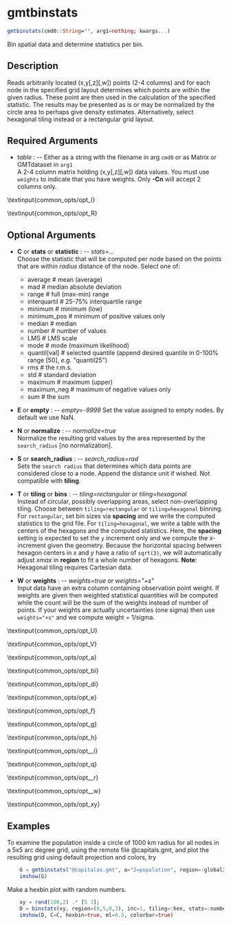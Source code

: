 # gmtbinstats

```julia
gmtbinstats(cmd0::String="", arg1=nothing; kwargs...)
```

Bin spatial data and determine statistics per bin.

Description
-----------

Reads arbitrarily located (x,y[,z][,w]) points (2-4 columns) and for each node in the specified grid
layout determines which points are within the given radius. These point are then used in the calculation
of the specified statistic. The results may be presented as is or may be normalized by the circle area
to perhaps give density estimates. Alternatively, select hexagonal tiling instead or a rectangular grid layout.

Required Arguments
------------------

- *table* : -- Either as a string with the filename in arg ``cmd0`` or as Matrix or GMTdataset in ``arg1``\
    A 2-4 column matrix holding (x,y[,z][,w]) data values. You must use `weights`
    to indicate that you have weights. Only **-Cn** will accept 2 columns only.


\textinput{common_opts/opt_I}

\textinput{common_opts/opt_R}


Optional Arguments
------------------

- **C** or **stats** or **statistic** : -- *stats=...*\
   Choose the statistic that will be computed per node based on the points that are within *radius* distance
   of the node. Select one of:

   - average        # mean (average)
   - mad            # median absolute deviation
   - range          # full (max-min) range
   - interquartil   # 25-75% interquartile range
   - minimum        # minimum (low)
   - minimum_pos    # minimum of positive values only
   - median         # median
   - number         # number of values
   - LMS            # LMS scale
   - mode           # mode (maximum likelihood)
   - quantil[val]   # selected quantile (append desired quantile in 0-100% range [50], *e.g.* "quantil25")
   - rms            # the r.m.s.
   - std            # standard deviation
   - maximum        # maximum (upper)
   - maximum_neg    # maximum of negative values only
   - sum            # the sum

- **E** or **empty** : -- *empty=-9999*
    Set the value assigned to empty nodes. By default we use NaN.

- **N** or **normalize** : -- *normalize=true*\
    Normalize the resulting grid values by the area represented by the `search_radius` [no normalization].

- **S** or **search_radius** : -- *search_radius=rad*\
    Sets the `search radius` that determines which data points are considered close to a node.
    Append the distance unit if wished. Not compatible with **tiling**.

- **T** or **tiling** or **bins** : -- *tiling=rectangular* or *tiling=hexagonal*\
    Instead of circular, possibly overlapping areas, select non-overlapping tiling. Choose between `tiling=rectangular`
    or `tiling=hexagonal` binning. For `rectangular`, set bin sizes via **spacing** and we write the computed statistics
    to the grid file. For `tiling=hexagonal`, we write a table with the centers of the hexagons and the computed statistics.
    Here, the **spacing** setting is expected to set the ``y`` increment only and we compute the *x*-increment given the
    geometry. Because the horizontal spacing between hexagon centers in *x* and *y* have a ratio of ``sqrt(3)``, we will
    automatically adjust *xmax* in **region** to fit a whole number of hexagons. **Note**: Hexagonal tiling requires
    Cartesian data.

- **W** or **weights** : -- *weights=true* or *weights="+s"*\
   Input data have an extra column containing observation point weight. If weights are given then weighted
   statistical quantities will be computed while the count will be the sum of the weights instead of number
   of points. If your weights are actually uncertainties (one sigma) then use `weights="+s"` and we compute
   weight = 1/sigma.

\textinput{common_opts/opt_U}

\textinput{common_opts/opt_V}

\textinput{common_opts/opt_a}

\textinput{common_opts/opt_bi}

\textinput{common_opts/opt_di}

\textinput{common_opts/opt_e}

\textinput{common_opts/opt_f}

\textinput{common_opts/opt_g}

\textinput{common_opts/opt_h}

\textinput{common_opts/opt__i}

\textinput{common_opts/opt_q}

\textinput{common_opts/opt__r}

\textinput{common_opts/opt__w}

\textinput{common_opts/opt_xy}


Examples
--------

To examine the population inside a circle of 1000 km radius for all nodes in a 5x5 arc degree grid,
using the remote file @capitals.gmt, and plot the resulting grid using default projection and colors, try

```julia
    G = gmtbinstats("@capitalas.gmt", a="2=population", region=:global360, inc=5, stats=:sum, search_radiusS="1000k");
	imshow(G)
```

Make a hexbin plot with random numbers.

```julia
    xy = rand(100,2) .* [5 3];
    D = binstats(xy, region=(0,5,0,3), inc=1, tiling=:hex, stats=:number);
    imshow(D, C=C, hexbin=true, ml=0.5, colorbar=true)
```